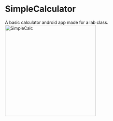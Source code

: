 # SimpleCalculator
A basic calculator android app made for a lab class.
<br/><img src="https://user-images.githubusercontent.com/58001080/112148731-811b9080-8bde-11eb-9086-06a899c56276.jpg" alt="SimpleCalc" width="300"/>
